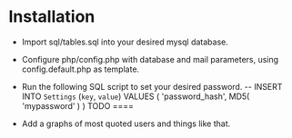 Installation
============

- Import sql/tables.sql into your desired mysql database.
- Configure php/config.php with database and mail parameters, using config.default.php as template.
- Run the following SQL script to set your desired password.
-- INSERT INTO `Settings` (`key`, `value`) VALUES ( 'password\_hash', MD5( 'mypassword' ) )
TODO
====

- Add a graphs of most quoted users and things like that.

